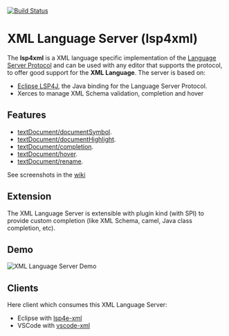 [![Build Status](https://secure.travis-ci.org/angelozerr/lsp4xml.png)](http://travis-ci.org/angelozerr/lsp4xml)

XML Language Server (lsp4xml)
===========================

The **lsp4xml** is a XML language specific implementation of the [Language Server Protocol](https://github.com/Microsoft/language-server-protocol)
and can be used with any editor that supports the protocol, to offer good support for the **XML Language**. The server is based on:

 * [Eclipse LSP4J](https://github.com/eclipse/lsp4j), the Java binding for the Language Server Protocol.
 * Xerces to manage XML Schema validation, completion and hover

Features
--------------

* [textDocument/documentSymbol](https://microsoft.github.io/language-server-protocol/specification#textDocument_documentSymbol).
* [textDocument/documentHighlight](https://microsoft.github.io/language-server-protocol/specification#textDocument_documentHighlight).
* [textDocument/completion](https://microsoft.github.io/language-server-protocol/specification#textDocument_completion).
* [textDocument/hover](https://microsoft.github.io/language-server-protocol/specification#textDocument_hover).
* [textDocument/rename](https://microsoft.github.io/language-server-protocol/specification#textDocument_rename).

See screenshots in the [wiki](https://github.com/angelozerr/lsp4xml/wiki/Features)

Extension
--------------

The XML Language Server is extensible with plugin kind (with SPI) to provide custom completion (like XML Schema, camel, Java class completion, etc).

Demo
--------------

![XML Language Server Demo](demos/XMLLanguageServerDemo.gif)

Clients
-------

Here client which consumes this XML Language Server:

 * Eclipse with [lsp4e-xml](https://github.com/angelozerr/lsp4e-xml)
 * VSCode with [vscode-xml](https://github.com/gorkem/vscode-xml)
